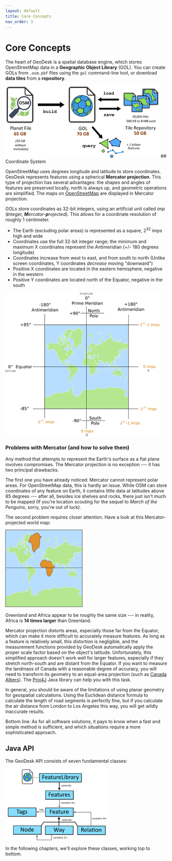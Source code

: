 ```yaml
---
layout: default
title: Core Concepts
nav_order: 3
---
```


# Core Concepts

The heart of GeoDesk is a spatial database engine, which stores OpenStreetMap data in a **Geographic Object Library** (GOL). You can create GOLs from `.osm.pbf` files using the `gol` command-line tool, or download **data tiles** from a **repository**.

<img class="figure" src="/img/gol-diagram.png" width=480>

<a name="coordinate-system">
## Coordinate System

OpenStreetMap uses degrees longitude and latitude to store coordinates. GeoDesk represents features using a spherical **Mercator projection**. This type of projection has several advantages: the shapes and angles of features are preserved locally, north is always up, and geometric operations are simplified. The maps on [OpenStreetMap](http://www.openstreetmap.org) are displayed in Mercator projection.

GOLs store coordinates as 32-bit integers, using an artificial unit called *imp* (<em>**i**nteger, **M**ercator-**p**rojected</em>). This allows for a coordinate resolution of roughly 1 centimeter.

- The Earth (excluding polar areas) is represented as a square, 2<sup>32</sup> imps high and wide 
- Coordinates use the full 32-bit integer range; the minimum and maximum X coordinates represent the Antimeridian (+/- 180 degrees longitude) 
- Coordinates increase from west to east, and from south to north (Unlike screen coordinates, Y coordinates *decrease* moving "downward")
- Positive X coordinates are located in the eastern hemisphere, negative in the western
- Positive Y coordinates are located north of the Equator, negative in the south


<img class="figure" src="/img/projection.png" width=480>


### Problems with Mercator (and how to solve them)

Any method that attempts to represent the Earth's surface as a flat plane involves compromises. The Mercator projection is no exception --- it has two principal drawbacks.

The first one you have already noticed: Mercator cannot represent polar areas. For OpenStreetMap data, this is hardly an issue. While OSM can store coordinates of any feature on Earth, it contains little data at latitudes above 85 degrees --- after all, besides ice shelves and rocks, there just isn't much to be mapped (If you're location scouting for the sequel to *March of the Penguins*, sorry, you're out of luck).

The second problem requires closer attention. Have a look at this Mercator-projected world map:

<img class="float" src="/img/mercator-distortion.png" width=240>

Greenland and Africa appear to be roughly the same size --- in reality, Africa is **14 times larger** than Greenland.

Mercator projection distorts areas, especially those far from the Equator, which can make it more difficult to accurately measure features. As long as a feature is relatively small, this distortion is negligible, and the measurement functions provided by GeoDesk automatically apply the proper scale factor based on the object's latitude. Unfortunately, this simplified approach doesn't work well for larger features, especially if they stretch north-south and are distant from the Equator. If you want to measure the landmass of Canada with a reasonable degree of accuracy, you will need to transform its geometry to an equal-area projection (such as [Canada Albers](https://spatialreference.org/ref/esri/canada-albers-equal-area-conic/)). The [Proj4J](https://github.com/locationtech/proj4j) Java library can help you with this task.       

In general, you should be aware of the limitations of using planar geometry for geospatial calculations. Using the Euclidean distance formula to calculate the length of road segments is perfectly fine, but if you calculate the air distance from London to Los Angeles this way, you will get wildly inaccurate results.  

Bottom line: As for all software solutions, it pays to know when a fast and simple method is sufficient, and which situations require a more sophisticated approach.

## Java API

The GeoDesk API consists of seven fundamental classes:

<img class="figure" src="/img/classes.png" width=320>

In the following chapters, we'll explore these classes, working top to bottom.